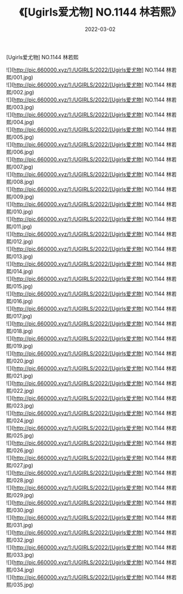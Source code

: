 ﻿---
layout: post
title:  《[Ugirls爱尤物] NO.1144 林若熙》
date:   2022-03-02
img: http://pic.660000.xyz/1:/UGIRLS/2022/[Ugirls爱尤物] NO.1144 林若熙/000.jpg
categories: [美女, 清纯, 唯美]
---

[Ugirls爱尤物] NO.1144 林若熙

 ![](http://pic.660000.xyz/1:/UGIRLS/2022/[Ugirls爱尤物] NO.1144 林若熙/001.jpg) <br>![](http://pic.660000.xyz/1:/UGIRLS/2022/[Ugirls爱尤物] NO.1144 林若熙/002.jpg) <br>![](http://pic.660000.xyz/1:/UGIRLS/2022/[Ugirls爱尤物] NO.1144 林若熙/003.jpg) <br>![](http://pic.660000.xyz/1:/UGIRLS/2022/[Ugirls爱尤物] NO.1144 林若熙/004.jpg) <br>![](http://pic.660000.xyz/1:/UGIRLS/2022/[Ugirls爱尤物] NO.1144 林若熙/005.jpg) <br>![](http://pic.660000.xyz/1:/UGIRLS/2022/[Ugirls爱尤物] NO.1144 林若熙/006.jpg) <br>![](http://pic.660000.xyz/1:/UGIRLS/2022/[Ugirls爱尤物] NO.1144 林若熙/007.jpg) <br>![](http://pic.660000.xyz/1:/UGIRLS/2022/[Ugirls爱尤物] NO.1144 林若熙/008.jpg) <br>![](http://pic.660000.xyz/1:/UGIRLS/2022/[Ugirls爱尤物] NO.1144 林若熙/009.jpg) <br>![](http://pic.660000.xyz/1:/UGIRLS/2022/[Ugirls爱尤物] NO.1144 林若熙/010.jpg) <br>![](http://pic.660000.xyz/1:/UGIRLS/2022/[Ugirls爱尤物] NO.1144 林若熙/011.jpg) <br>![](http://pic.660000.xyz/1:/UGIRLS/2022/[Ugirls爱尤物] NO.1144 林若熙/012.jpg) <br>![](http://pic.660000.xyz/1:/UGIRLS/2022/[Ugirls爱尤物] NO.1144 林若熙/013.jpg) <br>![](http://pic.660000.xyz/1:/UGIRLS/2022/[Ugirls爱尤物] NO.1144 林若熙/014.jpg) <br>![](http://pic.660000.xyz/1:/UGIRLS/2022/[Ugirls爱尤物] NO.1144 林若熙/015.jpg) <br>![](http://pic.660000.xyz/1:/UGIRLS/2022/[Ugirls爱尤物] NO.1144 林若熙/016.jpg) <br>![](http://pic.660000.xyz/1:/UGIRLS/2022/[Ugirls爱尤物] NO.1144 林若熙/017.jpg) <br>![](http://pic.660000.xyz/1:/UGIRLS/2022/[Ugirls爱尤物] NO.1144 林若熙/018.jpg) <br>![](http://pic.660000.xyz/1:/UGIRLS/2022/[Ugirls爱尤物] NO.1144 林若熙/019.jpg) <br>![](http://pic.660000.xyz/1:/UGIRLS/2022/[Ugirls爱尤物] NO.1144 林若熙/020.jpg) <br>![](http://pic.660000.xyz/1:/UGIRLS/2022/[Ugirls爱尤物] NO.1144 林若熙/021.jpg) <br>![](http://pic.660000.xyz/1:/UGIRLS/2022/[Ugirls爱尤物] NO.1144 林若熙/022.jpg) <br>![](http://pic.660000.xyz/1:/UGIRLS/2022/[Ugirls爱尤物] NO.1144 林若熙/023.jpg) <br>![](http://pic.660000.xyz/1:/UGIRLS/2022/[Ugirls爱尤物] NO.1144 林若熙/024.jpg) <br>![](http://pic.660000.xyz/1:/UGIRLS/2022/[Ugirls爱尤物] NO.1144 林若熙/025.jpg) <br>![](http://pic.660000.xyz/1:/UGIRLS/2022/[Ugirls爱尤物] NO.1144 林若熙/026.jpg) <br>![](http://pic.660000.xyz/1:/UGIRLS/2022/[Ugirls爱尤物] NO.1144 林若熙/027.jpg) <br>![](http://pic.660000.xyz/1:/UGIRLS/2022/[Ugirls爱尤物] NO.1144 林若熙/028.jpg) <br>![](http://pic.660000.xyz/1:/UGIRLS/2022/[Ugirls爱尤物] NO.1144 林若熙/029.jpg) <br>![](http://pic.660000.xyz/1:/UGIRLS/2022/[Ugirls爱尤物] NO.1144 林若熙/030.jpg) <br>![](http://pic.660000.xyz/1:/UGIRLS/2022/[Ugirls爱尤物] NO.1144 林若熙/031.jpg) <br>![](http://pic.660000.xyz/1:/UGIRLS/2022/[Ugirls爱尤物] NO.1144 林若熙/032.jpg) <br>![](http://pic.660000.xyz/1:/UGIRLS/2022/[Ugirls爱尤物] NO.1144 林若熙/033.jpg) <br>![](http://pic.660000.xyz/1:/UGIRLS/2022/[Ugirls爱尤物] NO.1144 林若熙/034.jpg) <br>![](http://pic.660000.xyz/1:/UGIRLS/2022/[Ugirls爱尤物] NO.1144 林若熙/035.jpg) <br>